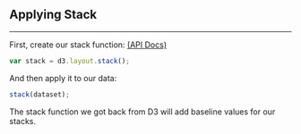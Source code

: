 ## Applying Stack

***

First, create our stack function: [(API Docs)](https://github.com/mbostock/d3/wiki/Stack-Layout)

```javascript
var stack = d3.layout.stack();
```

And then apply it to our data:

```javascript
stack(dataset);
```

The stack function we got back from D3 will add baseline values for our stacks.
